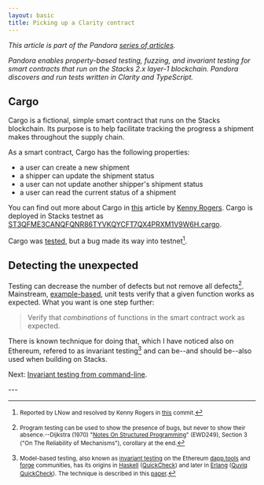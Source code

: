 ```yaml
---
layout: basic
title: Picking up a Clarity contract
---
```


*This article is part of the Pandora [series of articles][series-of-articles].*

*Pandora enables property-based testing, fuzzing, and invariant testing for smart contracts that run on the Stacks 2.x layer-1 blockchain. Pandora discovers and run tests written in Clarity and TypeScript.*

[series-of-articles]: /bitcoin/stacks/pandora

## Cargo

Cargo is a fictional, simple smart contract that runs on the Stacks blockchain. Its purpose is to help facilitate tracking the progress a shipment makes throughout the supply chain.

As a smart contract, Cargo has the following properties:

* a user can create a new shipment
* a shipper can update the shipment status
* a user can not update another shipper's shipment status
* a user can read the current status of a shipment

You can find out more about Cargo in [this][kenny-rogers-article] article by [Kenny Rogers][kenny-rogers-twitter]. Cargo is deployed in Stacks testnet as [ST3QFME3CANQFQNR86TYVKQYCFT7QX4PRXM1V9W6H.cargo][cargo].

[cargo]: https://explorer.stacks.co/txid/0x5864dabc9122732e16fcebd5ddaa727db8614eaee59499967c18011c1ddbd5b8?chain=testnet
[kenny-rogers-article]: https://dev.to/stacks/test-driven-stacks-development-with-clarinet-2e4i
[kenny-rogers-twitter]: https://twitter.com/kentherogers

Cargo was [tested][cargo-tests], but a bug made its way into testnet[^1].

[cargo-tests]: https://github.com/kenrogers/cargo/commit/63ae16ee84b03ff087f439498e489742fbf5fe68#diff-2978df20fa696c9a65fce8380d76aa9f2322db34fe4437821833fadab649cdd3

## Detecting the unexpected

Testing can decrease the number of defects but not remove all defects[^2]. Mainstream, [example-based][example-based], unit tests verify that a given function works as expected. What you want is one step further:

>Verify that *combinations* of functions in the smart contract work as expected.

There is known technique for doing that, which I have noticed also on Ethereum, refered to as invariant testing[^3] and can be--and should be--also used when building on Stacks.

Next: [Invariant testing from command-line](/2023/01/30/invariant-testing-from-command-line).

[example-based]: https://fsharpforfunandprofit.com/posts/property-based-testing

<div>---</div>

[^1]: <small>Reported by LNow and resolved by Kenny Rogers in [this][cargo-bug-fix] commit.</small>
[^2]: <small>Program testing can be used to show the presence of bugs, but never to show their absence.--Dijkstra (1970) "[Notes On Structured Programming][dijkstra-notes]" (EWD249), Section 3 ("On The Reliability of Mechanisms"), corollary at the end.</small>
[^3]: <small>Model-based testing, also known as [invariant testing][dapp-readme] on the Ethereum [dapp.tools][dapp] and [forge][forge] communities, has its origins in [Haskell][haskell] ([QuickCheck][quickcheck]) and later in [Erlang][erlang] ([Quviq QuickCheck][erlang-quickcheck]). The technique is described in this [paper](https://research.chalmers.se/en/publication/232550).</small>

[cargo-bug-fix]: https://github.com/kenrogers/cargo/commit/758dbf51c5e43521032549b19d427467b7d2c195#diff-ddee0aadb9729d02051e6a8fd76e0f59e45cee0f37ba767ba2b91b4aeea46ff1
[dijkstra-wiki]: https://en.wikipedia.org/wiki/Edsger_W._Dijkstra
[dijkstra-notes]: http://www.cs.utexas.edu/users/EWD/ewd02xx/EWD249.PDF
[dapp-readme]: https://github.com/dapphub/dapptools/blob/b4876106a5f4b263f8cf20b24a514a70e2326c86/src/dapp/README.md#invariant-testing
[dapp]: https://dapp.tools
[forge]: https://github.com/foundry-rs/foundry
[haskell]: https://www.haskell.org/
[quickcheck]: https://hackage.haskell.org/package/QuickCheck
[erlang]: https://www.erlang.org
[erlang-quickcheck]: http://www.quviq.com/products/erlang-quickcheck
